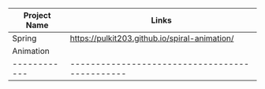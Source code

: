 | Project Name  |    Links                                              |
| ------------- | ----------------------------------------------        |
|   Spring      |  https://pulkit203.github.io/spiral-animation/        |
|   Animation   |                                                       |
| ------------  | ----------------------------------------------        |
